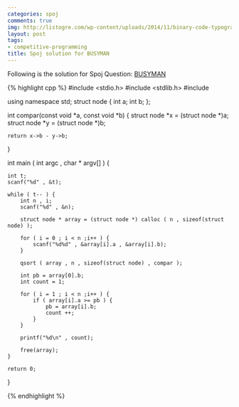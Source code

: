 ```yaml
---
categories: spoj
comments: true
img: http://listogre.com/wp-content/uploads/2014/11/binary-code-typography-hd-wallpaper-1920x1080-2619-672x372.png
layout: post
tags:
- competitive-programming
title: Spoj solution for BUSYMAN
---
```


Following is the solution for Spoj Question: [BUSYMAN](http://www.spoj.com/problems/BUSYMAN/)

{% highlight cpp %}
#include <stdio.h>
#include <stdlib.h>
#include <iostream>

using namespace std;
struct node {
	int a;
	int b;
};

int compar(const void *a, const void *b) {
	struct node *x = (struct node *)a;
	struct node *y = (struct node *)b;

	return x->b - y->b;

}

int main ( int argc , char * argv[] ) {

	int t;
	scanf("%d" , &t);

	while ( t-- ) {
		int n , i;
		scanf("%d" , &n);

		struct node * array = (struct node *) calloc ( n , sizeof(struct node) );

		for ( i = 0 ; i < n ;i++ ) {
			scanf("%d%d" , &array[i].a , &array[i].b);
		}

		qsort ( array , n , sizeof(struct node) , compar );

		int pb = array[0].b;
		int count = 1;

		for ( i = 1 ; i < n ;i++ ) {
			if ( array[i].a >= pb ) {
				pb = array[i].b;
				count ++;
			}
		}

		printf("%d\n" , count);
		
		free(array);
	}

	return 0;
}

{% endhighlight %}
